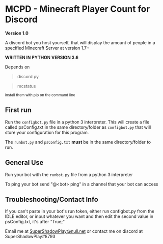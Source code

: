 # MCPD - Minecraft Player Count for Discord
**Version 1.0**

A discord bot you host yourself, that will display the amount of people in a specified Minecraft Server at version 1.7+

**WRITTEN IN PYTHON VERSION 3.6**

Depends on

> discord.py

> mcstatus

<sup>install them with pip on the command line</sup>

## First run
Run the `configbot.py` file in a python 3 interpreter. This will
create a file called psConfig.txt in the same directory/folder as `configbot.py` 
that will store your configuration for this program.

The `runbot.py` and `psConfig.txt` **must** be in the same directory/folder to run.

## General Use
Run your bot with the `runbot.py` file from a python 3 interpreter

To ping your bot send "@\<bot> ping" in a channel that your bot can access

## Troubleshooting/Contact Info
If you can't paste in your bot's run token, either
run configbot.py from the IDLE editor, or
input whatever you want and then edit the
second value in psConfig.txt, it's after "True;"

Email me at SuperShadowPlay@null.net
or contact me on discord at SuperShadowPlay#8793
